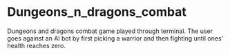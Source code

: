 # Dungeons_n_dragons_combat
Dungeons and dragons combat game played through terminal. The user goes against an AI bot by first picking a warrior and then fighting until ones' health reaches zero.
